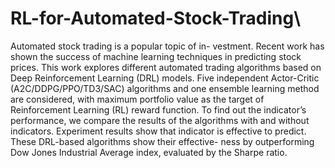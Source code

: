 # RL-for-Automated-Stock-Trading\
Automated stock trading is a popular topic of in- vestment. Recent work has shown the success of machine learning techniques in predicting stock prices. This work explores different automated trading algorithms based on Deep Reinforcement Learning (DRL) models. Five independent Actor-Critic (A2C/DDPG/PPO/TD3/SAC) algorithms and one ensemble learning method are considered, with maximum portfolio value as the target of Reinforcement Learning (RL) reward function. To find out the indicator’s performance, we compare the results of the algorithms with and without indicators. Experiment results show that indicator is effective to predict. These DRL-based algorithms show their effective- ness by outperforming Dow Jones Industrial Average index, evaluated by the Sharpe ratio.
